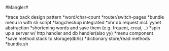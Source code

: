#Mangler# 

*trace back design pattern
*word/char-count
*router/switch-pages
*bundle menu in with sh script
*langcheckup integrated
*xhr db request incl. yynet abstraction
*shortening words and save them (e.g. frquent, creat, ..)
*spin up a server w/ http handler and db handler(also yy)
*menu component
*save method stack to storage(db/ls)
*dictionary store/read methods
*bundle.sh